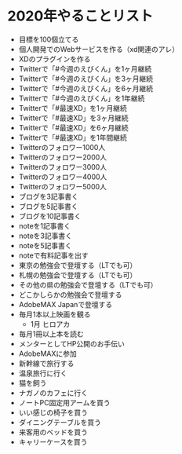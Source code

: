 # 2020年やることリスト
* 目標を100個立てる
* 個人開発でのWebサービスを作る（xd関連のアレ）
* XDのプラグインを作る
* Twitterで「#今週のえびくん」を1ヶ月継続
* Twitterで「#今週のえびくん」を3ヶ月継続
* Twitterで「#今週のえびくん」を6ヶ月継続
* Twitterで「#今週のえびくん」を1年継続
* Twitterで「#最速XD」を1ヶ月継続
* Twitterで「#最速XD」を3ヶ月継続
* Twitterで「#最速XD」を6ヶ月継続
* Twitterで「#最速XD」を1年間継続
* Twitterのフォロワー1000人
* Twitterのフォロワー2000人
* Twitterのフォロワー3000人
* Twitterのフォロワー4000人
* Twitterのフォロワー5000人
* ブログを3記事書く
* ブログを5記事書く
* ブログを10記事書く
* noteを1記事書く
* noteを3記事書く
* noteを5記事書く
* noteで有料記事を出す
* 東京の勉強会で登壇する（LTでも可）
* 札幌の勉強会で登壇する（LTでも可）
* その他の県の勉強会で登壇する（LTでも可）
* どこかしらかの勉強会で登壇する
* AdobeMAX Japanで登壇する
* 毎月1本以上映画を観る
  * 1月 ヒロアカ
* 毎月1冊以上本を読む
* メンターとしてHP公開のお手伝い
* AdobeMAXに参加
* 新幹線で旅行する
* 温泉旅行に行く
* 猫を飼う
* ナガノのカフェに行く
* ノートPC固定用アームを買う
* いい感じの椅子を買う
* ダイニングテーブルを買う
* 来客用のベッドを買う
* キャリーケースを買う